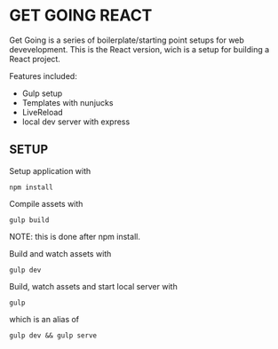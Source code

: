 GET GOING REACT
===============

Get Going is a series of boilerplate/starting point setups for web devevelopment. This is the React version, wich is a setup for building a React project.

Features included:

- Gulp setup
- Templates with nunjucks
- LiveReload
- local dev server with express


SETUP
-----

Setup application with

```
npm install
```

Compile assets with

```
gulp build
```
NOTE: this is done after npm install.

Build and watch assets with

```
gulp dev
```

Build, watch assets and start local server with
```
gulp
```
which is an alias of
```
gulp dev && gulp serve
```
